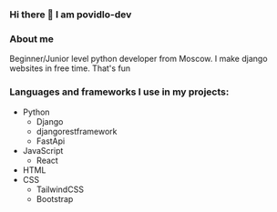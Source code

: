 ### Hi there 👋 I am povidlo-dev 

### About me
Beginner/Junior level python developer from Moscow. I make django websites in free time. That's fun

### Languages and frameworks I use in my projects:
* Python
  * Django
  * djangorestframework
  * FastApi
* JavaScript
  * React
* HTML
* CSS
  * TailwindCSS
  * Bootstrap
